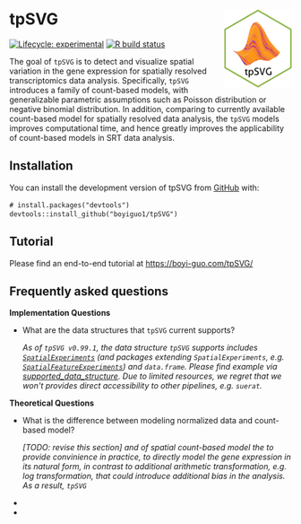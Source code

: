 
# tpSVG <img src="inst/figures/hexgon_sticker.png" align="right" height="139" alt="" />


<!-- badges: start -->
[![Lifecycle: experimental](https://img.shields.io/badge/lifecycle-experimental-orange.svg)](https://lifecycle.r-lib.org/articles/stages.html#experimental)
[![R build status](https://github.com/boyiguo1/tpSVG/workflows/R-CMD-check-bioc/badge.svg)](https://github.com/boyiguo1/tpSVG/actions)
<!-- badges: end -->

The goal of `tpSVG` is to detect and visualize spatial variation in the gene expression for spatially resolved transcriptomics data analysis. Specifically, `tpSVG` introduces a family of count-based models, with generalizable parametric assumptions such as Poisson distribution or negative binomial distribution. In addition, comparing to currently available count-based model for spatially resolved data analysis, the `tpSVG` models improves computational time, and hence greatly improves the applicability of count-based models in SRT data analysis. 



## Installation

You can install the development version of tpSVG from [GitHub](https://github.com/boyiguo1/tpSVG) with:

```{r}
# install.packages("devtools")
devtools::install_github("boyiguo1/tpSVG")
```

## Tutorial

Please find an end-to-end tutorial at https://boyi-guo.com/tpSVG/



## Frequently asked questions

__Implementation Questions__

* What are the data structures that `tpSVG` current supports?

  _As of `tpSVG v0.99.1`, the data structure `tpSVG` supports includes [`SpatialExperiments`](https://bioconductor.org/packages/release/bioc/html/SpatialFeatureExperiment.html) (and packages extending `SpatialExperiments`, e.g.  [`SpatialFeatureExperiments`](https://bioconductor.org/packages/release/bioc/html/SpatialFeatureExperiment.html)) and `data.frame`. Please find example via [supported_data_structure](https://boyi-guo.com/escheR/articles/supported_data_structure.html). Due to limited resources, we regret that we won't provides direct accessibility to other pipelines, e.g. `suerat`._




__Theoretical Questions__

* What is the difference between modeling normalized data and count-based model?

  _[TODO: revise this section] and  of spatial count-based model the to provide convinience in practice, to directly model the gene expression in its natural form, in contrast to additional arithmetic transformation, e.g. log transformation, that could introduce additional bias in the analysis. As a result, `tpSVG`_ 

* 


* 



